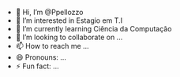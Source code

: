 - 👋 Hi, I’m @Ppellozzo
- 👀 I’m interested in Estagio em T.I
- 🌱 I’m currently learning Ciência da Computação
- 💞️ I’m looking to collaborate on ...
- 📫 How to reach me ...
- 😄 Pronouns: ...
- ⚡ Fun fact: ...

<!---
Ppellozzo/Ppellozzo is a ✨ special ✨ repository because its `README.md` (this file) appears on your GitHub profile.
You can click the Preview link to take a look at your changes.
--->
